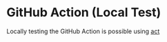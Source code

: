 # GitHub Action (Local Test)
Locally testing the GitHub Action is possible using [act](https://github.com/nektos/act)